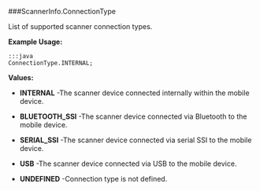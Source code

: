 ###ScannerInfo.ConnectionType

List of supported scanner connection types.
 
 

**Example Usage:**
	
	:::java	
	ConnectionType.INTERNAL;


**Values:**

* **INTERNAL** -The scanner device connected internally within the mobile device.

* **BLUETOOTH_SSI** -The scanner device connected via Bluetooth to the mobile device.

* **SERIAL_SSI** -The scanner device connected via serial SSI to the mobile device.

* **USB** -The scanner device connected via USB to the mobile device.

* **UNDEFINED** -Connection type is not defined.

